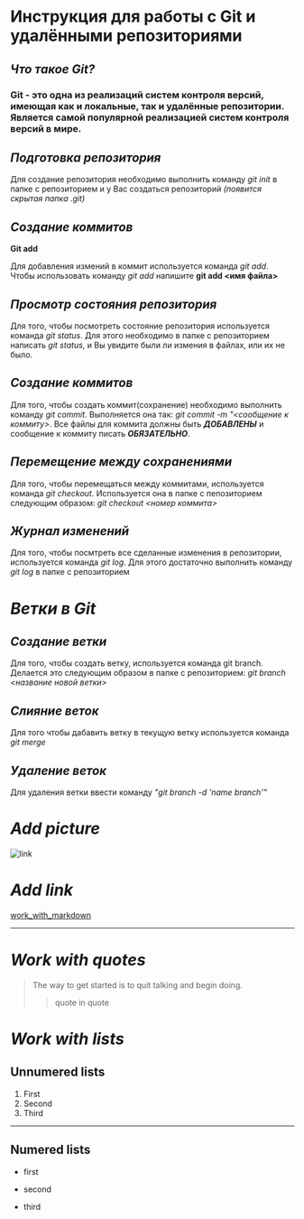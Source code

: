 # Инструкция для работы с Git и удалёнными репозиториями

## *Что такое Git?*

### **Git** - это одна из реализаций  систем контроля версий, имеющая как и локальные, так и удалённые репозитории. Является самой популярной реализацией систем контроля версий в мире.

## *Подготовка репозитория*

Для создание репозитория необходимо выполнить команду *git init*  в папке с репозиторием и у Вас создаться репозиторий *(появится скрытая папка .git)*

## *Создание коммитов*

**Git add**

Для добавления измений в коммит используется команда *git add*. Чтобы использовать команду *git add* напишите **git add <имя файла>**

## *Просмотр состояния репозитория*

Для того, чтобы посмотреть состояние репозитория используется команда *git status*. Для этого необходимо в папке с репозиторием написать *git status*, и Вы увидите были ли измения в файлах, или их не было.

## *Создание коммитов*

Для того, чтобы создать коммит(сохранение) необходимо выполнить команду *git commit*. Выполняется она так: *git commit -m "<сообщение к коммиту>*. Все файлы для коммита должны быть ***ДОБАВЛЕНЫ*** и сообщение к коммиту писать ***ОБЯЗАТЕЛЬНО***.

## *Перемещение между сохранениями*

Для того, чтобы перемещаться между коммитами, используется команда *git checkout*. Используется она в папке с пепозиторием следующим образом: *git checkout <номер коммита>*

## *Журнал изменений*

Для того, чтобы посмтреть все сделанные изменения в репозитории, используется команда *git log*. Для этого достаточно выполнить команду *git log* в папке с репозиторием

# ***Ветки в Git***

## *Создание ветки*

Для того, чтобы создать ветку, используется команда git branch. Делается это следующим образом в папке с репозиторием: *git branch <название новой ветки>*

## *Слияние веток*

Для того чтобы дабавить ветку в текущую ветку используется команда *git merge <name branch>*

## *Удаление веток*

Для удаления ветки ввести команду *"git branch -d 'name branch'"*

# *Add picture*

![link](https://wallup.net/wp-content/uploads/2018/10/07/766536-british-shorthair-british-cat-kotofey-red-face-enormous-eyes.jpg)

# *Add link*

[work_with_markdown](https://www.markdownguide.org/getting-started)

***

# *Work with quotes*

>The way to get started is to quit talking and begin doing.
>>quote in quote

# *Work with lists*

## Unnumered lists

1. First
2. Second
3. Third
*** 
## Numered lists

* first
+ second
- third
